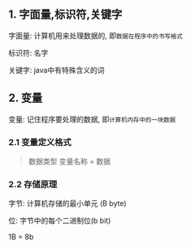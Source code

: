 ## 1. 字面量,标识符,关键字

字面量: 计算机用来处理数据的, 即`数据在程序中的书写格式`


标识符: 名字

关键字: java中有特殊含义的词

## 2. 变量

变量: 记住程序要处理的数据, 即`计算机内存中的一块数据`

### 2.1 变量定义格式

>数据类型 变量名称 = 数据

### 2.2 存储原理

字节: 计算机存储的最小单元 (B byte)

位: 字节中的每个二进制位(b bit)

1B = 8b


